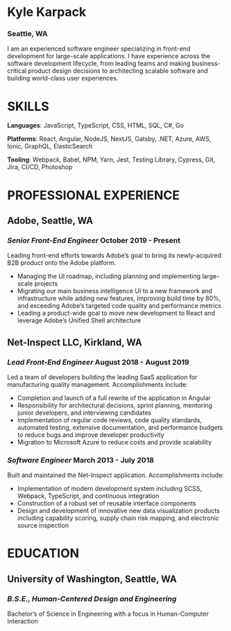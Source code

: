 # Kyle Karpack

### Seattle, WA

I am an experienced software engineer specializing in front-end development for large-scale applications. I have experience across the software development lifecycle, from leading teams and making business-critical product design decisions to architecting scalable software and building world-class user experiences.

# SKILLS

**Languages**:  JavaScript, TypeScript, CSS, HTML, SQL, C#, Go

**Platforms**: React, Angular, NodeJS, NextJS, Gatsby, .NET, Azure, AWS, Ionic, GraphQL, ElasticSearch

**Tooling**: Webpack, Babel, NPM, Yarn, Jest, Testing Library, Cypress, Git, Jira, CI/CD, Photoshop

# PROFESSIONAL EXPERIENCE

## Adobe, Seattle, WA

### _Senior Front-End Engineer_ 	October 2019 - Present

Leading front-end efforts towards Adobe’s goal to bring its newly-acquired B2B product onto the Adobe platform.

* Managing the UI roadmap, including planning and implementing large-scale projects
* Migrating our main business intelligence UI to a new framework and infrastructure while adding new features, improving build time by 80%, and exceeding Adobe’s targeted code quality and performance metrics
* Leading a product-wide goal to move new development to React and leverage Adobe’s Unified Shell architecture


## Net-Inspect LLC, Kirkland, WA


### _Lead Front-End Engineer_ 	August 2018 - August 2019

Led a team of developers building the leading SaaS application for manufacturing quality management. Accomplishments include:

* Completion and launch of a full rewrite of the application in Angular
* Responsibility for architectural decisions, sprint planning, mentoring junior developers, and interviewing candidates
* Implementation of regular code reviews, code quality standards, automated testing, extensive documentation, and performance budgets to reduce bugs and improve developer productivity
* Migration to Microsoft Azure to reduce costs and provide scalability

### _Software Engineer_ 	March 2013 - July 2018

Built and maintained the Net-Inspect application. Accomplishments include:

* Implementation of modern development system including SCSS, Webpack, TypeScript, and continuous integration
* Construction of a robust set of reusable interface components
* Design and development of innovative new data visualization products including capability scoring, supply chain risk mapping, and electronic source inspection

# EDUCATION

## University of Washington, Seattle, WA

### _B.S.E., Human-Centered Design and Engineering_

Bachelor’s of Science in Engineering with a focus in Human-Computer Interaction
